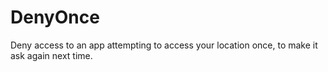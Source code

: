 # DenyOnce
Deny access to an app attempting to access your location once, to make it ask again next time.
